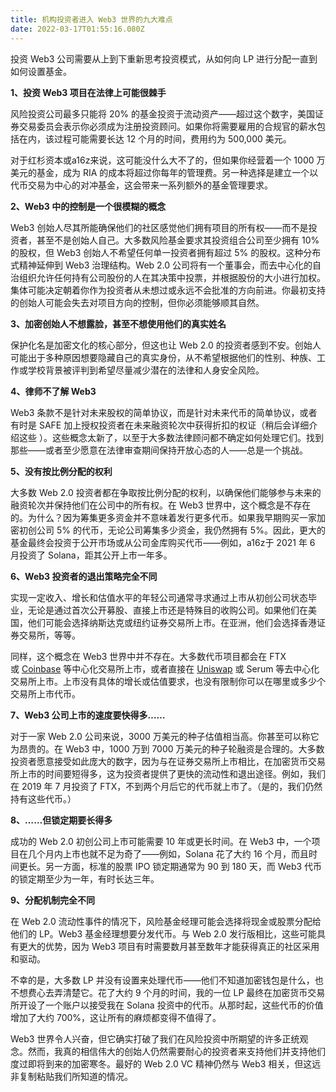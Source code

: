 ```yaml
---
title: 机构投资者进入 Web3 世界的九大难点
date: 2022-03-17T01:55:16.080Z
---
```

投资 Web3 公司需要从上到下重新思考投资模式，从如何向 LP 进行分配一直到如何设置基金。

**1、投资 Web3 项目在法律上可能很棘手**

风险投资公司最多只能将 20% 的基金投资于流动资产——超过这个数字，美国证券交易委员会表示你必须成为注册投资顾问。如果你将需要雇用的合规官的薪水包括在内，该过程可能需要长达 12 个月的时间，费用约为 500,000 美元。

对于红杉资本或a16z来说，这可能没什么大不了的，但如果你经营着一个 1000 万美元的基金，成为 RIA 的成本将超过你每年的管理费。另一种选择是建立一个以代币交易为中心的对冲基金，这会带来一系列额外的基金管理要求。

**2、Web3 中的控制是一个很模糊的概念**

Web3 创始人尽其所能确保他们的社区感觉他们拥有项目的所有权——而不是投资者，甚至不是创始人自己。大多数风险基金要求其投资组合公司至少拥有 10% 的股权，但 Web3 创始人不希望任何单一投资者拥有超过 5% 的股权。这种分布式精神延伸到 Web3 治理结构。Web 2.0 公司将有一个董事会，而去中心化的自治组织允许任何持有公司股份的人在其决策中投票，并根据股份的大小进行加权。集体可能决定朝着你作为投资者从未想过或永远不会批准的方向前进。你最初支持的创始人可能会失去对项目方向的控制，但你必须能够顺其自然。

**3、加密创始人不想露脸，甚至不想使用他们的真实姓名**

保护化名是加密文化的核心部分，但这也让 Web 2.0 的投资者感到不安。创始人可能出于多种原因想要隐藏自己的真实身份，从不希望根据他们的性别、种族、工作或学校背景被评判到希望尽量减少潜在的法律和人身安全风险。

**4、律师不了解 Web3**

Web3 条款不是针对未来股权的简单协议，而是针对未来代币的简单协议，或者有时是 SAFE 加上授权投资者在未来融资轮次中获得折扣的权证（稍后会详细介绍这些 ）。这些概念太新了，以至于大多数法律顾问都不确定如何处理它们。找到那些——或者至少愿意在法律审查期间保持开放心态的人——总是一个挑战。

**5、没有按比例分配的权利**

大多数 Web 2.0 投资者都在争取按比例分配的权利，以确保他们能够参与未来的融资轮次并保持他们在公司中的所有权。在 Web3 世界中，这个概念是不存在的。为什么？因为筹集更多资金并不意味着发行更多代币。如果我早期购买一家加密初创公司 5% 的代币，无论公司筹集多少资金，我仍然拥有 5%。因此，更大的基金最终会投资于公开市场或从公司金库购买代币——例如，a16z于 2021 年 6 月投资了 Solana，距其公开上市一年多。

**6、Web3 投资者的退出策略完全不同**

实现一定收入、增长和估值水平的年轻公司通常寻求通过上市从初创公司状态毕业，无论是通过首次公开募股、直接上市还是特殊目的收购公司。如果他们在美国，他们可能会选择纳斯达克或纽约证券交易所上市。在亚洲，他们会选择香港证券交易所，等等。

同样，这个概念在 Web3 世界中并不存在。大多数代币项目都会在 FTX 或 [Coinbase](<>) 等中心化交易所上市，或者直接在 [Uniswap](<>) 或 Serum 等去中心化交易所上市。上市没有具体的增长或估值要求，也没有限制你可以在哪里或多少个交易所上市代币。 

**7、Web3 公司上市的速度要快得多……**

对于一家 Web 2.0 公司来说，3000 万美元的种子估值相当高。你甚至可以称它为昂贵的。在 Web3 中，1000 万到 7000 万美元的种子轮融资是合理的。大多数投资者愿意接受如此庞大的数字，因为与在证券交易所上市相比，在加密货币交易所上市的时间要短得多，这为投资者提供了更快的流动性和退出途径。例如，我们在 2019 年 7 月投资了 FTX，不到两个月后它的代币就上市了。（是的，我们仍然持有这些代币。） 

**8、……但锁定期要长得多**

成功的 Web 2.0 初创公司上市可能需要 10 年或更长时间。在 Web3 中，一个项目在几个月内上市也就不足为奇了——例如，Solana 花了大约 16 个月，而且时间更长。另一方面，标准的股票 IPO 锁定期通常为 90 到 180 天，而 Web3 代币的锁定期至少为一年，有时长达三年。

**9、分配机制完全不同**

在 Web 2.0 流动性事件的情况下，风险基金经理可能会选择将现金或股票分配给他们的 LP。Web3 基金经理想要分发代币。与 Web 2.0 发行版相比，这些可能具有更大的优势，因为 Web3 项目有时需要数月甚至数年才能获得真正的社区采用和驱动。

不幸的是，大多数 LP 并没有设置来处理代币——他们不知道加密钱包是什么，也不想费心去弄清楚它。花了大约 9 个月的时间，我的一位 LP 最终在加密货币交易所开设了一个账户以接受我在 Solana 投资中的代币。从那时起，这些代币的价值增加了大约 700%，这让所有的麻烦都变得不值得了。

Web3 世界令人兴奋，但它确实打破了我们在风险投资中所期望的许多正统观念。然而，我真的相信伟大的创始人仍然需要耐心的投资者来支持他们并支持他们度过即将到来的加密寒冬。最好的 Web 2.0 VC 精神仍然与 Web3 相关，但这远非复制粘贴我们所知道的情况。